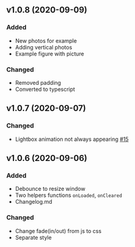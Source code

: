 ## v1.0.8 (2020-09-09)
### Added
- New photos for example
- Adding vertical photos
- Example figure with picture

### Changed
- Removed padding
- Converted to typescript

## v1.0.7 (2020-09-07)
### Changed
- Lightbox animation not always appearing [#15](https://github.com/tomik23/zooom.js/issues/15)

## v1.0.6 (2020-09-06)
### Added
- Debounce to resize window
- Two helpers functions `onLoaded`, `onCleared`
- Changelog.md

### Changed
- Change fade(in/out) from js to css
- Separate style